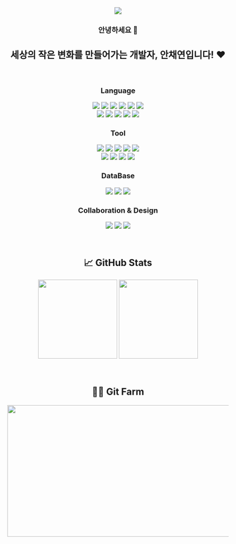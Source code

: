 <div align="center">
  <img src="https://capsule-render.vercel.app/api?type=Speech&text=Chaeyeon's%20Github&color=0:8EC5FC,100:E0C3FC&height=200&fontColor=ffffff&fontSize=60&fontAlign=50&fontAlignY=40"/>
  
  ### 안녕하세요 👋  
  ## 세상의 작은 변화를 만들어가는 개발자, 안채연입니다! ❤️
  <br>
  
  ### Language 
  <p>
    <img src="https://img.shields.io/badge/Java-007396?style=flat-square&logo=OpenJDK&logoColor=white"/>
    <img src="https://img.shields.io/badge/Python-3776AB?style=flat-square&logo=Python&logoColor=white"/>
    <img src="https://img.shields.io/badge/SpringBoot-6DB33F?style=flat-square&logo=SpringBoot&logoColor=white"/>
    <img src="https://img.shields.io/badge/PHP-777BB4?style=flat-square&logo=php&logoColor=white"/>
    <img src="https://img.shields.io/badge/C%23-239120?style=flat-square&logo=c-sharp&logoColor=white"/>
    <img src="https://img.shields.io/badge/C++-00599C?style=flat-square&logo=c%2B%2B&logoColor=white"/><br>
    <img src="https://img.shields.io/badge/C-A8B9CC?style=flat-square&logo=c&logoColor=white"/>
    <img src="https://img.shields.io/badge/HTML5-E34F26?style=flat-square&logo=HTML5&logoColor=white"/>
    <img src="https://img.shields.io/badge/CSS3-1572B6?style=flat-square&logo=CSS3&logoColor=white"/>
    <img src="https://img.shields.io/badge/Node.js-339933?style=flat-square&logo=Node.js&logoColor=white"/>
    <img src="https://img.shields.io/badge/Android-3DDC84?style=flat-square&logo=Android&logoColor=white"/>
  </p>
  
  ### Tool
  <p>
    <img src="https://img.shields.io/badge/VSCode-007ACC?style=flat-square&logo=visual-studio-code&logoColor=white"/>
    <img src="https://img.shields.io/badge/Visual%20Studio-68217A?style=flat-square&logo=visual-studio&logoColor=white"/>
    <img src="https://img.shields.io/badge/Eclipse-2C2255?style=flat-square&logo=eclipse-ide&logoColor=white"/>
    <img src="https://img.shields.io/badge/IntelliJ%20IDEA-000000?style=flat-square&logo=intellij-idea&logoColor=white"/>
    <img src="https://img.shields.io/badge/Android%20Studio-3DDC84?style=flat-square&logo=android-studio&logoColor=white"/><br>
    <img src="https://img.shields.io/badge/EditPlus-0078D7?style=flat-square&logo=windows&logoColor=white"/>
    <img src="https://img.shields.io/badge/Dev--C%2B%2B-003A6B?style=flat-square&logo=dev-c%2B%2B&logoColor=white"/>
    <img src="https://img.shields.io/badge/PyCharm-000000?style=flat-square&logo=pycharm&logoColor=white"/>
    <img src="https://img.shields.io/badge/Postman-FF6C37?style=flat-square&logo=Postman&logoColor=white"/>
  </p>
  
  ### DataBase
  <p>
    <img src="https://img.shields.io/badge/MySQL-4479A1?style=flat-square&logo=mysql&logoColor=white"/>
    <img src="https://img.shields.io/badge/Oracle-F80000?style=flat-square&logo=oracle&logoColor=white"/>
    <img src="https://img.shields.io/badge/Tomcat-F8DC75?style=flat-square&logo=apache-tomcat&logoColor=black"/>
  </p>
  
  ### Collaboration & Design
  <p>
    <img src="https://img.shields.io/badge/GitHub-181717?style=flat-square&logo=GitHub&logoColor=white"/>
    <img src="https://img.shields.io/badge/Notion-000000?style=flat-square&logo=Notion&logoColor=white"/>
    <img src="https://img.shields.io/badge/Figma-F24E1E?style=flat-square&logo=Figma&logoColor=white"/>
  </p>
  <br>
  
  ## 📈 GitHub Stats
  <p>
    <img src="https://github-readme-stats.vercel.app/api/top-langs/?username=Anchaeyeon&layout=compact" height="180">
    <img src="https://github-readme-stats.vercel.app/api?username=Anchaeyeon&show_icons=true" height="180">
  </p>
  <br>

  ## 👩‍🌾 Git Farm 
<a href="https://www.gitanimals.org/en_US?utm_medium=image&utm_source=Anchaeyeon&utm_content=farm">
<img
  src="https://render.gitanimals.org/farms/Anchaeyeon"
  width="600"
  height="300"
/>
</a>


<!--
**Anchaeyeon/Anchaeyeon** is a ✨ _special_ ✨ repository because its `README.md` (this file) appears on your GitHub profile.

Here are some ideas to get you started:

- 🔭 I’m currently working on ...
- 🌱 I’m currently learning ...
- 👯 I’m looking to collaborate on ...
- 🤔 I’m looking for help with ...
- 💬 Ask me about ...
- 📫 How to reach me: ...
- 😄 Pronouns: ...
- ⚡ Fun fact: ...
-->
